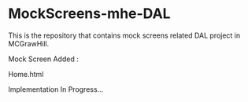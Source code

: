 # MockScreens-mhe-DAL

This is the repository that contains mock screens related DAL project in MCGrawHill.

Mock Screen Added :

Home.html

Implementation In Progress...
